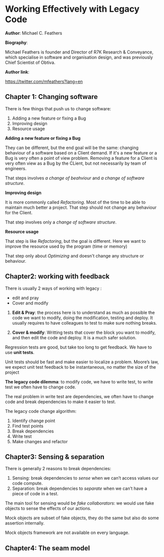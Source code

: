 Working Effectively with Legacy Code
===

**Author**: Michael C. Feathers

**Biography**:

Michael Feathers is founder and Director of R7K Research & Conveyance, which specialise in software and organisation design, and was previously Chief Scientist of Obtiva.

**Author link**:

https://twitter.com/mfeathers?lang=en

Chapter 1: Changing software
---

There is few things that push us to change software:

1. Adding a new feature or fixing a Bug
2. Improving design
3. Resource usage

**Adding a new feature or fixing a Bug**

They can be different, but the end goal will be the same: changing behaviour of a software based on a Client demand. 
If it's a new feature or a Bug is very often a point of view problem. Removing a feature for a Client is very often view as a Bug by the CLient, but not necessarily by team of engineers.

That steps involves _a change of beahviour_ and _a change of software structure_.

**Improving design**

It is more commonly called _Refactoring_. Most of the time to be able to maintain much better a project.
That step should not change any behaviour for the Client.

That step involves only a _change of software structure_.

**Resource usage**

That step is like _Refactoring_, but the goal is different. Here we want to improve the resource used by the program (time or memory)

That step only about _Optimizing_ and doesn't change any structure or behaviour.

Chapter2: working with feedback
---

There is usually 2 ways of working with legacy :
- edit and pray
- Cover and modify

1. **Edit & Pray**: the process here is to understand as much as possible the code we want to modify,
doing the modification, testing and deploy. It usually requires to have colleagues to test to make sure nothing breaks.

2. **Cover & modify**: Writting tests that cover the block you want to modify, and then edit the code and deploy. It is a much safer solution.

Regression tests are good, but take too long to get feedback. We have to use **unit tests**.

Unit tests should be fast and make easier to localize a problem. Moore’s law, we expect unit test feedback to be instantaneous, no matter the size of the project

**The legacy code dilemma**: 
to modify code, we have to write test, to write test we often have to change code.

The real problem in write test are dependencies, we often have to change code and break dependencies to make it easier to test.

The legacy code change algorithm:
1. Identify change point
2. Find test points
3. Break dependencies
4. Write test
5. Make changes and refactor

Chapter3: Sensing & separation
---

There is generally 2 reasons to break dependencies:
1. Sensing: break dependencies to _sense_ when we can’t access values our code compute.
2. Separation: break dependencies to _separate_ when we can’t have a piece of code in a test.

The main tool for sensing would be _fake collaborators_: we would use fake objects to sense the effects of our actions.

Mock objects are subset of fake objects, they do the same but also do some assertion internally.

Mock objects framework are not available on every language.

Chapter4: The seam model
---